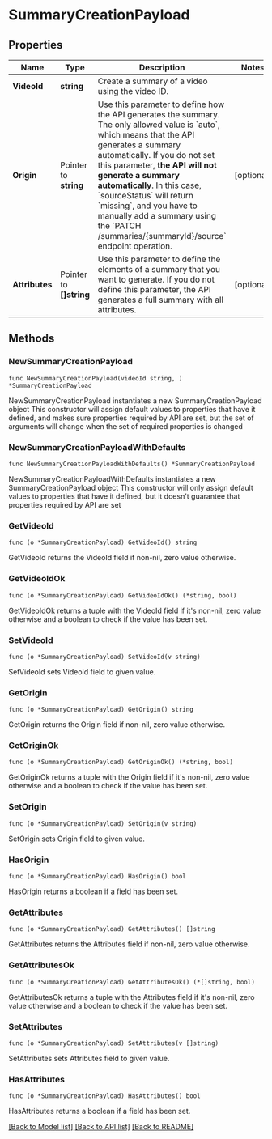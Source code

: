 # SummaryCreationPayload

## Properties

Name | Type | Description | Notes
------------ | ------------- | ------------- | -------------
**VideoId** | **string** | Create a summary of a video using the video ID. | 
**Origin** | Pointer to **string** | Use this parameter to define how the API generates the summary. The only allowed value is &#x60;auto&#x60;, which means that the API generates a summary automatically.  If you do not set this parameter, **the API will not generate a summary automatically**.  In this case, &#x60;sourceStatus&#x60; will return &#x60;missing&#x60;, and you have to manually add a summary using the &#x60;PATCH /summaries/{summaryId}/source&#x60; endpoint operation. | [optional] 
**Attributes** | Pointer to **[]string** | Use this parameter to define the elements of a summary that you want to generate. If you do not define this parameter, the API generates a full summary with all attributes. | [optional] 

## Methods

### NewSummaryCreationPayload

`func NewSummaryCreationPayload(videoId string, ) *SummaryCreationPayload`

NewSummaryCreationPayload instantiates a new SummaryCreationPayload object
This constructor will assign default values to properties that have it defined,
and makes sure properties required by API are set, but the set of arguments
will change when the set of required properties is changed

### NewSummaryCreationPayloadWithDefaults

`func NewSummaryCreationPayloadWithDefaults() *SummaryCreationPayload`

NewSummaryCreationPayloadWithDefaults instantiates a new SummaryCreationPayload object
This constructor will only assign default values to properties that have it defined,
but it doesn't guarantee that properties required by API are set

### GetVideoId

`func (o *SummaryCreationPayload) GetVideoId() string`

GetVideoId returns the VideoId field if non-nil, zero value otherwise.

### GetVideoIdOk

`func (o *SummaryCreationPayload) GetVideoIdOk() (*string, bool)`

GetVideoIdOk returns a tuple with the VideoId field if it's non-nil, zero value otherwise
and a boolean to check if the value has been set.

### SetVideoId

`func (o *SummaryCreationPayload) SetVideoId(v string)`

SetVideoId sets VideoId field to given value.


### GetOrigin

`func (o *SummaryCreationPayload) GetOrigin() string`

GetOrigin returns the Origin field if non-nil, zero value otherwise.

### GetOriginOk

`func (o *SummaryCreationPayload) GetOriginOk() (*string, bool)`

GetOriginOk returns a tuple with the Origin field if it's non-nil, zero value otherwise
and a boolean to check if the value has been set.

### SetOrigin

`func (o *SummaryCreationPayload) SetOrigin(v string)`

SetOrigin sets Origin field to given value.

### HasOrigin

`func (o *SummaryCreationPayload) HasOrigin() bool`

HasOrigin returns a boolean if a field has been set.

### GetAttributes

`func (o *SummaryCreationPayload) GetAttributes() []string`

GetAttributes returns the Attributes field if non-nil, zero value otherwise.

### GetAttributesOk

`func (o *SummaryCreationPayload) GetAttributesOk() (*[]string, bool)`

GetAttributesOk returns a tuple with the Attributes field if it's non-nil, zero value otherwise
and a boolean to check if the value has been set.

### SetAttributes

`func (o *SummaryCreationPayload) SetAttributes(v []string)`

SetAttributes sets Attributes field to given value.

### HasAttributes

`func (o *SummaryCreationPayload) HasAttributes() bool`

HasAttributes returns a boolean if a field has been set.


[[Back to Model list]](../README.md#documentation-for-models) [[Back to API list]](../README.md#documentation-for-api-endpoints) [[Back to README]](../README.md)


